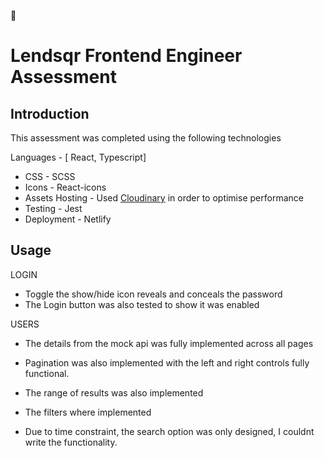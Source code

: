📝 <h1>Lendsqr Frontend Engineer Assessment</h1>

## Introduction
This assessment was completed using the following technologies

Languages - [ React, Typescript]
* CSS - SCSS
* Icons - React-icons
* Assets Hosting - Used [Cloudinary](https://cloudinary.com) in order to optimise performance
* Testing - Jest
* Deployment - Netlify

## Usage
 LOGIN
 - Toggle the show/hide icon reveals and conceals the password
 - The Login button was also tested to show it was enabled

 USERS
 - The details from the mock api was fully implemented across all pages

- Pagination was also implemented with the left and right controls fully functional.
- The range of results was also implemented
- The filters where implemented
- Due to time constraint, the search option was only designed, I couldnt write the functionality.



